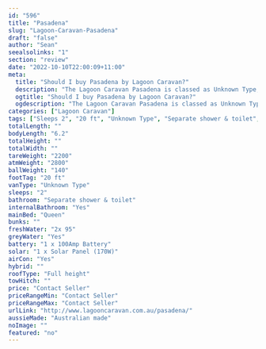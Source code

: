 ```yaml
---
id: "596"
title: "Pasadena"
slug: "Lagoon-Caravan-Pasadena"
draft: "false"
author: "Sean"
seealsolinks: "1"
section: "review"
date: "2022-10-10T22:00:09+11:00"
meta:
  title: "Should I buy Pasadena by Lagoon Caravan?"
  description: "The Lagoon Caravan Pasadena is classed as Unknown Type, and sleeps 2 people. It is Australian made and comes in at 20 ft. It generally has Separate shower & toilet."
  ogtitle: "Should I buy Pasadena by Lagoon Caravan?"
  ogdescription: "The Lagoon Caravan Pasadena is classed as Unknown Type, and sleeps 2 people. It is Australian made and comes in at 20 ft. It generally has Separate shower & toilet."
categories: ["Lagoon Caravan"]
tags: ["Sleeps 2", "20 ft", "Unknown Type", "Separate shower & toilet", "Full height", "Price Unknown", "Australian made"]
totalLength: ""
bodyLength: "6.2"
totalHeight: ""
totalWidth: ""
tareWeight: "2200"
atmWeight: "2800"
ballWeight: "140"
footTag: "20 ft"
vanType: "Unknown Type"
sleeps: "2"
bathroom: "Separate shower & toilet"
internalBathroom: "Yes"
mainBed: "Queen"
bunks: ""
freshWater: "2x 95"
greyWater: "Yes"
battery: "1 x 100Amp Battery"
solar: "1 x Solar Panel (170W)"
airCon: "Yes"
hybrid: ""
roofType: "Full height"
towHitch: ""
price: "Contact Seller"
priceRangeMin: "Contact Seller"
priceRangeMax: "Contact Seller"
urlLink: "http://www.lagooncaravan.com.au/pasadena/"
aussieMade: "Australian made"
noImage: ""
featured: "no"
---
```

